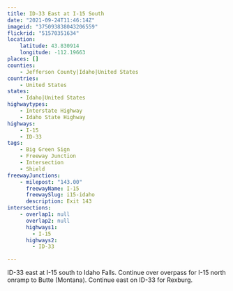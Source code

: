 ```yaml
---
title: ID-33 East at I-15 South
date: "2021-09-24T11:46:14Z"
imageid: "375093838043206559"
flickrid: "51570351634"
location:
    latitude: 43.830914
    longitude: -112.19663
places: []
counties:
    - Jefferson County|Idaho|United States
countries:
    - United States
states:
    - Idaho|United States
highwaytypes:
    - Interstate Highway
    - Idaho State Highway
highways:
    - I-15
    - ID-33
tags:
    - Big Green Sign
    - Freeway Junction
    - Intersection
    - Shield
freewayJunctions:
    - milepost: "143.00"
      freewayName: I-15
      freewaySlug: i15-idaho
      description: Exit 143
intersections:
    - overlap1: null
      overlap2: null
      highways1:
        - I-15
      highways2:
        - ID-33

---
```

ID-33 east at I-15 south to Idaho Falls.  Continue over overpass for I-15 north onramp to Butte (Montana).  Continue east on ID-33 for Rexburg.